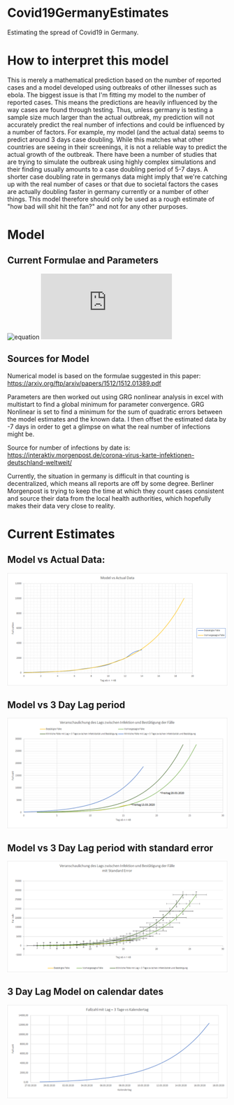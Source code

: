 # Covid19GermanyEstimates
Estimating the spread of Covid19 in Germany.

# How to interpret this model

This is merely a mathematical prediction based on the number of reported cases and a model developed using outbreaks of other illnesses such as ebola. The biggest issue is that I'm fitting my model to the number of reported cases. This means the predictions are heavily influenced by the way cases are found through testing. Thus, unless germany is testing a sample size much larger than the actual outbreak, my prediction will not accurately predict the real number of infections and could be influenced by a number of factors. 
For example, my model (and the actual data) seems to predict around 3 days case doubling. While this matches what other countries are seeing in their screenings, it is not a reliable way to predict the actual growth of the outbreak. 
There have been a number of studies that are trying to simulate the outbreak using highly complex simulations and their finding usually amounts to a case doubling period of 5-7 days.
A shorter case doubling rate in germanys data might imply that we're catching up with the real number of cases or that due to societal factors the cases are actually doubling faster in germany currently or a number of other things. 
This model therefore should only be used as a rough estimate of "how bad will shit hit the fan?" and not for any other purposes.

# Model

## Current Formulae and Parameters

![equation](https://latex.codecogs.com/gif.latex?r\cdot%20[(\frac{r}{m}\cdot%20t%20+%20a)^m%20]%20^p%20+%20d)
![equationparameters](https://latex.codecogs.com/gif.latex?with%3A%5C%2C%20%5C%2C%20r%20%3D%201%2C00%3B%5C%2C%20m%20%3D%2020%3B%5C%2C%20a%20%3D%201%2C482542%3B%5C%2C%20p%20%3D%200%2C518331%3B%5C%2C%20d%20%3D%20-25%2C1005%5C%2C)

## Sources for Model
Numerical model is based on the formulae suggested in this paper:
https://arxiv.org/ftp/arxiv/papers/1512/1512.01389.pdf

Parameters are then worked out using GRG nonlinear analysis in excel with multistart to find a global minimum for parameter convergence.
GRG Nonlinear is set to find a minimum for the sum of quadratic errors between the model estimates and the known data.
I then offset the estimated data by -7 days in order to get a glimpse on what the real number of infections might be.

Source for number of infections by date is:
https://interaktiv.morgenpost.de/corona-virus-karte-infektionen-deutschland-weltweit/

Currently, the situation in germany is difficult in that counting is decentralized, which means all reports are off by some degree. Berliner Morgenpost is trying to keep the time at which they count cases consistent and source their data from the local health authorities, which hopefully makes their data very close to reality.

# Current Estimates

## Model vs Actual Data:

![Model vs Actual Data](https://github.com/BenK-XOA/Covid19GermanyEstimates/blob/master/Covid19_Germany_Estimates/Graph_Pictures_08-03-2020/ModelVsActualData.PNG)

## Model vs 3 Day Lag period

![Model vs 3 Day Lag period](https://github.com/BenK-XOA/Covid19GermanyEstimates/blob/master/Covid19_Germany_Estimates/Graph_Pictures_08-03-2020/ModeledInfectionsVs7DayLag.PNG)

## Model vs 3 Day Lag period with standard error

![Model vs 3 Day Lag period with standard error](https://github.com/BenK-XOA/Covid19GermanyEstimates/blob/master/Covid19_Germany_Estimates/Graph_Pictures_08-03-2020/ModeledInfectionsVs7DayLagWithStandardError.PNG)

## 3 Day Lag Model on calendar dates

![Model vs 7 Day Lag period with standard error](https://github.com/BenK-XOA/Covid19GermanyEstimates/blob/master/Covid19_Germany_Estimates/Graph_Pictures_08-03-2020/7DayLagModelCalendarDates.PNG)
